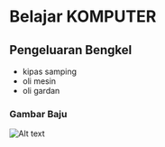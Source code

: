 # Belajar KOMPUTER

## Pengeluaran Bengkel 
- kipas samping
- oli mesin 
- oli gardan 

### Gambar Baju
![Alt text]( "Khair")
